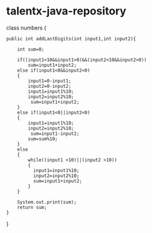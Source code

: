 # talentx-java-repository
class numbers
{

    public int addLastDigits(int input1,int input2){
        
        int sum=0;

        if((input1<10&&input1>0)&&(input2<10&&input2>0))
            sum=input1+input2;
        else if(input1<0&&input2<0)
        {
            input1=0-input1;
            input2=0-input2;
            input1=input1%10;
            input2=input2%10;
             sum=input1+input2;
        }
        else if(input1<0||input2<0)
        {
            input1=input1%10;
            input2=input2%10;
             sum=input1-input2;
            sum=sum%10;
        }
        else
        {
            while((input1 >10)||(input2 >10))
            {
              input1=input1%10;
              input2=input2%10;
              sum=input1+input2;
            }
        }

        System.out.print(sum);
        return sum;
    }
}

